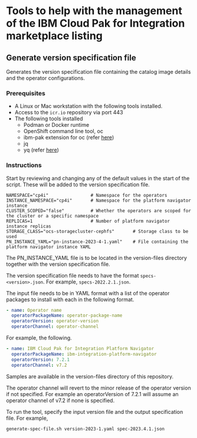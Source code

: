 # Tools to help with the management of the IBM Cloud Pak for Integration marketplace listing

## Generate version specification file

Generates the version specification file containing the catalog image details and the operator configurations. 

### Prerequisites

- A Linux or Mac workstation with the following tools installed.
- Access to the `icr.io` repository via port 443
- The following tools installed
    - Podman or Docker runtime
    - OpenShift command line tool, oc
    - ibm-pak extension for oc (refer [here](https://github.com/IBM/ibm-pak#download-and-verify-software))
    - jq
    - yq (refer [here](https://mikefarah.gitbook.io/yq/))


### Instructions

Start by reviewing and changing any of the default values in the start of the script. These will be added to the version specification file.

```shell
NAMESPACE="cp4i"                # Namespace for the operators
INSTANCE_NAMESPACE="cp4i"       # Namespace for the platform navigator instance
CLUSTER_SCOPED="false"          # Whether the operators are scoped for the cluster or a specific namespace
REPLICAS=1                      # Number of platform navigator instance replicas
STORAGE_CLASS="ocs-storagecluster-cephfs"       # Storage class to be used
PN_INSTANCE_YAML="pn-instance-2023-4-1.yaml"    # File containing the platform navigator instance YAML
```

The PN_INSTANCE_YAML file is to be located in the version-files directory together with the version specification file.

The version specification file needs to have the format `specs-<version>.json`. For example, `specs-2022.2.1.json`.

The input file needs to be in YAML format with a list of the operator packages to install with each in the following format.
```yaml
- name: Operator name
  operatorPackageName: operator-package-name
  operatorVersion: operator-version
  operatorChannel: operator-channel
```

For example, the following.
```yaml
- name: IBM Cloud Pak for Integration Platform Navigator
  operatorPackageName: ibm-integration-platform-navigator
  operatorVersion: 7.2.1
  operatorChannel: v7.2
```

Samples are available in the version-files directory of this repository.

The operator channel will revert to the minor release of the operator version if not specified. For example an operatorVersion of 7.2.1 will assume an operator channel of v7.2 if none is specified.

To run the tool, specify the input version file and the output specification file. For example,
```shell
generate-spec-file.sh version-2023-1.yaml spec-2023.4.1.json
```